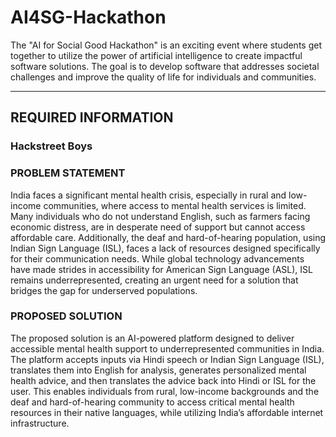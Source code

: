 # AI4SG-Hackathon
The "AI for Social Good Hackathon" is an exciting event where students get together to utilize the power of artificial intelligence to create impactful software solutions. The goal is to develop software that addresses societal challenges and improve the quality of life for individuals and communities. 

-------------------------------------------------------------------------------------
 REQUIRED INFORMATION 
-------------------------------------------------------------------------------------

### Hackstreet Boys

### PROBLEM STATEMENT
India faces a significant mental health crisis, especially in rural and low-income communities, where access to mental health services is limited. Many individuals who do not understand English, such as farmers facing economic distress, are in desperate need of support but cannot access affordable care. Additionally, the deaf and hard-of-hearing population, using Indian Sign Language (ISL), faces a lack of resources designed specifically for their communication needs. While global technology advancements have made strides in accessibility for American Sign Language (ASL), ISL remains underrepresented, creating an urgent need for a solution that bridges the gap for underserved populations.

### PROPOSED SOLUTION
The proposed solution is an AI-powered platform designed to deliver accessible mental health support to underrepresented communities in India. The platform accepts inputs via Hindi speech or Indian Sign Language (ISL), translates them into English for analysis, generates personalized mental health advice, and then translates the advice back into Hindi or ISL for the user. This enables individuals from rural, low-income backgrounds and the deaf and hard-of-hearing community to access critical mental health resources in their native languages, while utilizing India’s affordable internet infrastructure.